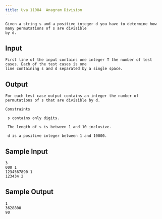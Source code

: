 ```yaml
---
title: Uva 11084  Anagram Division
---
```



```
Given a string s and a positive integer d you have to determine how many permutations of s are divisible
by d.
```

## Input

```
First line of the input contains one integer T the number of test cases. Each of the test cases is one
line containing s and d separated by a single space.

```

## Output

```
For each test case output contains an integer the number of permutations of s that are divisible by d.

Constraints

 s contains only digits.

 The length of s is between 1 and 10 inclusive.

 d is a positive integer between 1 and 10000.

```

## Sample Input

```
3
000 1
1234567890 1
123434 2

```

## Sample Output

```
1
3628800
90
```
